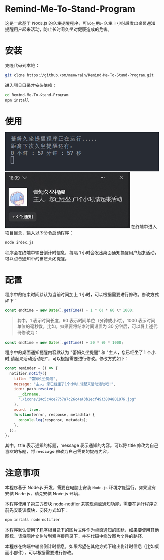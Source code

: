# Remind-Me-To-Stand-Program

这是一款基于 Node.js 的久坐提醒程序，可以在用户久坐 1 小时后发出桌面通知提醒用户起来活动，防止长时间久坐对健康造成的危害。

# 安装

克隆代码到本地：

```bash
git clone https://github.com/meowrain/Remind-Me-To-Stand-Program.git
```

进入项目目录并安装依赖：

```bash
cd Remind-Me-To-Stand-Program
npm install
```

# 使用
![demo1](images/demo.png)
![demo2](images/demo2.jpg)
在终端中进入项目目录，输入以下命令启动程序：

```bash
node index.js
```

程序会在终端中输出倒计时信息，每隔 1 小时会发出桌面通知提醒用户起来活动，可以点击通知中的按钮关闭提醒。

# 配置

程序中的结束时间默认为当前时间加上 1 小时，可以根据需要进行修改。修改方式如下：

```js
const endtime = new Date().getTime() + 1 * 60 * 60 \* 1000;
```

> 其中，1 表示时间长度，60 表示时间单位（分钟或小时），1000 表示时间单位的毫秒数。比如，如果要将结束时间设置为 30 分钟后，可以将上述代码修改为：

```js
const endtime = new Date().getTime() + 30 * 60 * 1000;
```

程序中的桌面通知提醒内容默认为 "蕾姆久坐提醒" 和 "主人，您已经坐了 1 个小时,请起来活动活动吧!"，可以根据需要进行修改。修改方式如下：

```js
const reminder = () => {
  notifier.notify({
    title: "蕾姆久坐提醒",
    message: "主人，您已经坐了1个小时,请起来活动活动吧!",
    icon: path.resolve(
      __dirname,
      "./icons/28c5c4ce7757a7c26c4a43b1ecf4933804801976.jpg"
    ),
    sound: true,
    function(error, response, metadata) {
      console.log(response, metadata);
    },
  });
};
```

其中，title 表示通知的标题，message 表示通知的内容。可以将 title 修改为自己喜欢的标题，将 message 修改为自己需要的提醒内容。

# 注意事项

本程序基于 Node.js 开发，需要在电脑上安装 `Node.js` 环境才能运行。如果没有安装 Node.js，请先安装 Node.js 环境。

本程序使用了第三方模块 node-notifier 来实现桌面通知功能，需要在运行程序之前先安装该模块，安装方式如下：

```bash
npm install node-notifier
```

本程序默认使用了程序根目录下的图片文件作为桌面通知的图标，如果要使用其他图标，请将图片文件放到程序根目录下，并在代码中修改图片文件的路径。

本程序在终端中输出倒计时信息，如果希望在其他方式下输出倒计时信息（比如桌面小部件），可以根据需要进行修改。
